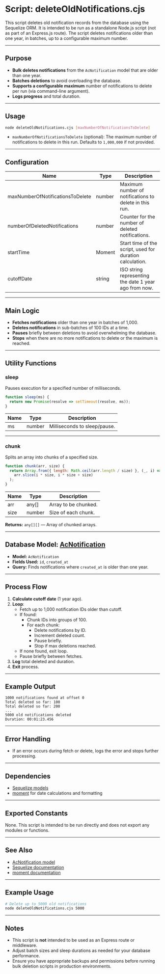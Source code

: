 # Script: deleteOldNotifications.cjs

This script deletes old notification records from the database using the Sequelize ORM. It is intended to be run as a standalone Node.js script (not as part of an Express.js route). The script deletes notifications older than one year, in batches, up to a configurable maximum number.

---

## Purpose

- **Bulk deletes notifications** from the `AcNotification` model that are older than one year.
- **Batches deletions** to avoid overloading the database.
- **Supports a configurable maximum** number of notifications to delete per run (via command-line argument).
- **Logs progress** and total duration.

---

## Usage

```bash
node deleteOldNotifications.cjs [maxNumberOfNotificationsToDelete]
```

- `maxNumberOfNotificationsToDelete` (optional): The maximum number of notifications to delete in this run. Defaults to `1,000,000` if not provided.

---

## Configuration

| Name                              | Type     | Description                                                                 |
|------------------------------------|----------|-----------------------------------------------------------------------------|
| maxNumberOfNotificationsToDelete   | number   | Maximum number of notifications to delete in this run.                      |
| numberOfDeletedNotifications       | number   | Counter for the number of deleted notifications.                            |
| startTime                         | Moment   | Start time of the script, used for duration calculation.                    |
| cutoffDate                        | string   | ISO string representing the date 1 year ago from now.                       |

---

## Main Logic

- **Fetches notifications** older than one year in batches of 1,000.
- **Deletes notifications** in sub-batches of 100 IDs at a time.
- **Pauses** briefly between deletions to avoid overwhelming the database.
- **Stops** when there are no more notifications to delete or the maximum is reached.

---

## Utility Functions

### sleep

Pauses execution for a specified number of milliseconds.

```javascript
function sleep(ms) {
  return new Promise(resolve => setTimeout(resolve, ms));
}
```

| Name | Type   | Description                    |
|------|--------|--------------------------------|
| ms   | number | Milliseconds to sleep/pause.   |

---

### chunk

Splits an array into chunks of a specified size.

```javascript
function chunk(arr, size) {
  return Array.from({ length: Math.ceil(arr.length / size) }, (_, i) =>
    arr.slice(i * size, i * size + size)
  );
}
```

| Name | Type    | Description                |
|------|---------|----------------------------|
| arr  | any[]   | Array to be chunked.       |
| size | number  | Size of each chunk.        |

**Returns:** `any[][]` — Array of chunked arrays.

---

## Database Model: [AcNotification](../../models/index.cjs)

- **Model:** `AcNotification`
- **Fields Used:** `id`, `created_at`
- **Query:** Finds notifications where `created_at` is older than one year.

---

## Process Flow

1. **Calculate cutoff date** (1 year ago).
2. **Loop**:
    - Fetch up to 1,000 notification IDs older than cutoff.
    - If found:
        - Chunk IDs into groups of 100.
        - For each chunk:
            - Delete notifications by ID.
            - Increment deleted count.
            - Pause briefly.
            - Stop if max deletions reached.
    - If none found, exit loop.
    - Pause briefly between fetches.
3. **Log** total deleted and duration.
4. **Exit** process.

---

## Example Output

```
1000 notifications found at offset 0
Total deleted so far: 100
Total deleted so far: 200
...
5000 old notifications deleted
Duration: 00:01:23.456
```

---

## Error Handling

- If an error occurs during fetch or delete, logs the error and stops further processing.

---

## Dependencies

- [Sequelize models](../../models/index.cjs)
- [moment](https://momentjs.com/) for date calculations and formatting

---

## Exported Constants

None. This script is intended to be run directly and does not export any modules or functions.

---

## See Also

- [AcNotification model](../../models/index.cjs)
- [Sequelize documentation](https://sequelize.org/)
- [moment documentation](https://momentjs.com/)

---

## Example Usage

```bash
# Delete up to 5000 old notifications
node deleteOldNotifications.cjs 5000
```

---

## Notes

- This script is **not** intended to be used as an Express route or middleware.
- Adjust batch sizes and sleep durations as needed for your database performance.
- Ensure you have appropriate backups and permissions before running bulk deletion scripts in production environments.